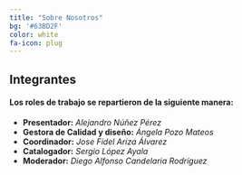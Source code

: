 ```yaml
---
title: "Sobre Nosotros"
bg: '#63BD2F'
color: white
fa-icon: plug
---
```


## **Integrantes**

#### Los roles de trabajo se repartieron de la siguiente manera:
- **Presentador:** _Alejandro Núñez Pérez_
- **Gestora de Calidad y diseño:** _Ángela Pozo Mateos_
- **Coordinador:** _Jose Fidel Ariza Álvarez_
- **Catalogador:** _Sergio López Ayala_
- **Moderador:** _Diego Alfonso Candelaria Rodríguez_

